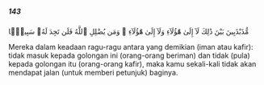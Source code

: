 ##### 143

<span class="ayah">مُّذَبْذَبِينَ بَيْنَ ذَٰلِكَ لَآ إِلَىٰ هَٰٓؤُلَآءِ وَلَآ إِلَىٰ هَٰٓؤُلَآءِ ۚ وَمَن يُضْلِلِ ٱللَّهُ فَلَن تَجِدَ لَهُۥ سَبِيلًۭا</span>

<span class="ayah_translation">Mereka dalam keadaan ragu-ragu antara yang demikian (iman atau kafir): tidak masuk kepada golongan ini (orang-orang beriman) dan tidak (pula) kepada golongan itu (orang-orang kafir), maka kamu sekali-kali tidak akan mendapat jalan (untuk memberi petunjuk) baginya.</span>
